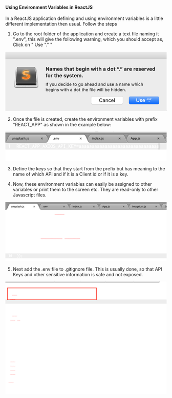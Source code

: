 #### Using Environment Variables in ReactJS

In a ReactJS application defining and using environment variables is a little different implementation then usual. Follow the steps

1. Go to the root folder of the application and create a text file naming it ".env", this will give the following warning, which you should accept as, Click on " Use "." "

![.env Warning Image](/Images/envWarningImage.png)

2. Once the file is created, create the environment variables with prefix "REACT_APP" as shown in the example below:

![Defining Variables](/Images/defineVariables.png)


3. Define the keys so that they start from the prefix but has meaning to the name of which API and if it is a Client id or if it is a key.

4. Now, these environment variables can easily be assigned to other variables or print them to the screen etc. They are read-only to other Javascript files.

![Using Variables](/Images/UsingVariables.png)

5. Next add the .env file to .gitignore file. This is usually done, so that API Keys and other sensitive information is safe and not exposed.

![Update .gitIgnore filw Variables](/Images/gitignoreFile.png)






